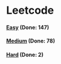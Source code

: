 # Leetcode

<h4><a href="https://github.com/lon-yang/leetcode/blob/master/docs/Easy.md">Easy</a>  (Done: 147)</h4>
<h4><a href="https://github.com/lon-yang/leetcode/blob/master/docs/Medium.md">Medium</a>  (Done: 78)</h4>
<h4><a href="https://github.com/lon-yang/leetcode/blob/master/docs/Hard.md">Hard</a>  (Done: 2)</h4>